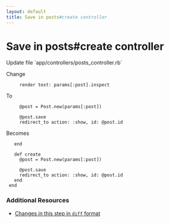 ```yaml
---
layout: default
title: Save in posts#create controller
---
```


<h1 id="main">Save in posts#create controller</h1>
Update file `app/controllers/posts_controller.rb`

Change
<pre><code>     render text: params[:post].inspect</code></pre>


To
<pre><code>     @post = Post.new(params[:post])
&nbsp;
     @post.save
     redirect_to action: :show, id: @post.id</code></pre>


Becomes
<pre><code>   end
&nbsp;
   def create
     @post = Post.new(params[:post])
&nbsp;
     @post.save
     redirect_to action: :show, id: @post.id
   end
 end
</code></pre>



### Additional Resources

* [Changes in this step in `diff` format](https://github.com/stevenhallen/rails_getting_started_bdd/commit/9967c91b6c35b45df35b6b768092eb24bed897bc)

